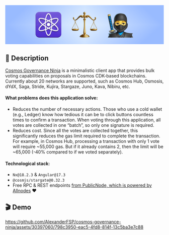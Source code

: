 <a href="https://cosmos-governance-ninja.alexanderfsp.com">
  <img src="./static/banner.png?v=1" alt="" />
</a>

## 📙 Description

[Cosmos Governance Ninja](https://cosmos-governance-ninja.alexanderfsp.com) is a minimalistic client app that provides bulk voting capabilities on proposals in Cosmos CDK-based blockchains. Currently about 20 networks are supported, such as Cosmos Hub, Osmosis, dYdX, Saga, Stride, Kujira, Stargaze, Juno, Kava, Nibiru, etc.

#### What problems does this application solve:
* Reduces the number of necessary actions. Those who use a cold wallet (e.g., Ledger) know how tedious it can be to click buttons countless times to confirm a transaction. When voting through this application, all votes are collected in one “batch”, so only one signature is required.
* Reduces cost. Since all the votes are collected together, this significantly reduces the gas limit required to complete the transaction. For example, in Cosmos Hub, processing a transaction with only 1 vote will require ~55,000 gas. But if it already contains 2, then the limit will be ~65,000 (-40% compared to if we voted separately).

#### Technological stack:

* `Nx@18.2.3` & `Angular@17.3`
* `@cosmjs/stargate@0.32.3`
* Free RPC & REST endpoints [from PublicNode, which is powered by Allnodes](https://www.publicnode.com) ❤️

## 🎬 Demo

https://github.com/AlexanderFSP/cosmos-governance-ninja/assets/30397060/798c3950-eac5-4fd8-814f-13c5ba3e7c88
